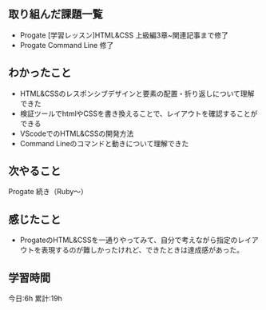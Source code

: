 ## 取り組んだ課題一覧
- Progate [学習レッスン]HTML&CSS 上級編3章~関連記事まで修了
- Progate Command Line 修了

## わかったこと
- HTML&CSSのレスポンシブデザインと要素の配置・折り返しについて理解できた
- 検証ツールでhtmlやCSSを書き換えることで、レイアウトを確認することができる
- VScodeでのHTML&CSSの開発方法
- Command Lineのコマンドと動きについて理解できた

## 次やること
Progate 続き（Ruby〜）

## 感じたこと
- ProgateのHTML&CSSを一通りやってみて、自分で考えながら指定のレイアウトを表現するのが難しかったけれど、できたときは達成感があった。

## 学習時間
今日:6h
累計:19h
